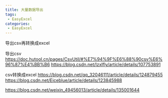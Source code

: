 ```yaml
---
title: 大量数据导出
tags:
 - EasyExcel
categories: 
 - EasyExcel
---
```




导出csv再转换成excel

导出csv
https://doc.hutool.cn/pages/CsvUtil/#%E7%94%9F%E6%88%90csv%E6%96%87%E4%BB%B6
https://blog.csdn.net/lzxlfly/article/details/107753891

csv转换成excel
https://blog.csdn.net/qq_32046111/article/details/124879455
https://blog.csdn.net/Eiceblue/article/details/123845988



https://blog.csdn.net/weixin_49456013/article/details/135001644